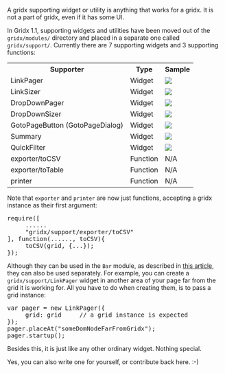 A gridx supporting widget or utility is anything that works for a gridx. It is not a part of gridx, even if it has some UI. 

In Gridx 1.1, supporting widgets and utilities have been moved out of the `gridx/modules/` directory and placed in a separate one called `gridx/support/`. Currently there are 7 supporting widgets and 3 supporting functions:

<table>
<tr><th>Supporter</th><th>Type</th><th>Sample</th></tr>
<tr><td>LinkPager</td><td>Widget</td><td><img src="http://oria.github.com/gridx/tutor/image/gridx-5.png" /></td></tr>
<tr><td>LinkSizer</td><td>Widget</td><td><img src="http://oria.github.com/gridx/tutor/image/gridx-6.png" /></td></tr>
<tr><td>DropDownPager</td><td>Widget</td><td><img src="http://oria.github.com/gridx/tutor/image/gridx-7.png" /></td></tr>
<tr><td>DropDownSizer</td><td>Widget</td><td><img src="http://oria.github.com/gridx/tutor/image/gridx-8.png" /></td></tr>
<tr><td>GotoPageButton (GotoPageDialog)</td><td>Widget</td><td><img src="http://oria.github.com/gridx/tutor/image/gridx-9.png" /></td></tr>
<tr><td>Summary</td><td>Widget</td><td><img src="http://oria.github.com/gridx/tutor/image/gridx-10.png" /></td></tr>
<tr><td>QuickFilter</td><td>Widget</td><td><img src="http://oria.github.com/gridx/tutor/image/gridx-11.png" /></td></tr>
<tr><td>exporter/toCSV</td><td>Function</td><td>N/A</td></tr>
<tr><td>exporter/toTable</td><td>Function</td><td>N/A</td></tr>
<tr><td>printer</td><td>Function</td><td>N/A</td></tr>
</table>

Note that `exporter` and `printer` are now just functions, accepting a gridx instance as their first argument:

<pre>
require([
     ......
     "gridx/support/exporter/toCSV"
], function(......, toCSV){
     toCSV(grid, {...});
});
</pre>

Although they can be used in the `Bar` module, as described in [this article](https://github.com/oria/gridx/wiki/How-to-add-bars-to-gridx%3F-%5Bv1.1%5D), they can also be used separately. For example, you can create a `gridx/support/LinkPager` widget in another area of your page far from the grid it is working for. All you have to do when creating them, is to pass a grid instance:

<pre>
var pager = new LinkPager({
     grid: grid     // a grid instance is expected
});
pager.placeAt("someDomNodeFarFromGridx");
pager.startup();
</pre>

Besides this, it is just like any other ordinary widget. Nothing special.<br/>

Yes, you can also write one for yourself, or contribute back here. :-)